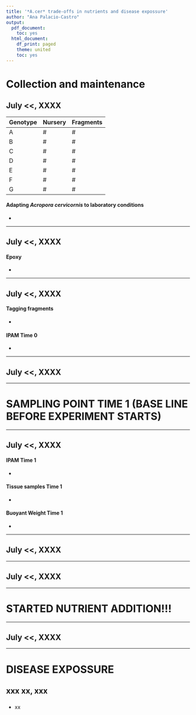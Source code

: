 ```yaml
---
title: '*A.cer* trade-offs in nutrients and disease expossure'
author: "Ana Palacio-Castro"
output:
  pdf_document:
    toc: yes
  html_document:
    df_print: paged
    theme: united
    toc: yes
---
```


# Collection and maintenance

## July <<, XXXX


|Genotype| Nursery|Fragments 
|------------------ |----|----|
| A | # | # | 
| B | # | # | 
| C | # | # | 
| D | # | # | 
| E | # | # | 
| F | # | # | 
| G | # | # | 


#### Adapting *Acropora cervicornis* to laboratory conditions

* 
----------

## July <<, XXXX

#### Epoxy

* 

----------

## July <<, XXXX

#### Tagging fragments
* 

#### IPAM Time 0
* 

----------


## July <<, XXXX


----------

# SAMPLING POINT TIME 1 (BASE LINE BEFORE EXPERIMENT STARTS)

----------

## July <<, XXXX

#### IPAM Time 1
* 


#### Tissue samples Time 1
* 

#### Buoyant Weight Time 1
* 

----------

## July <<, XXXX





----------

## July <<, XXXX




----------

# STARTED NUTRIENT ADDITION!!!

----------

## July <<, XXXX


----------

# DISEASE EXPOSSURE

## xxx xx, xxx

### 
* xx
